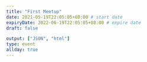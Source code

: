 ```yaml
---
title: "First Meetup"
date: 2021-05-19T22:05:05+08:00 # start date
expiryDate: 2022-06-19T22:05:05+08:00 # expire date
draft: false

output: ["JSON", "html"]
type: event
allday: true
---
```

